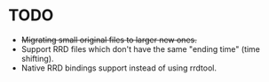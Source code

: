 TODO
====

 * ~~Migrating small original files to larger new ones.~~
 * Support RRD files which don't have the same "ending time" (time
   shifting).
 * Native RRD bindings support instead of using rrdtool.
